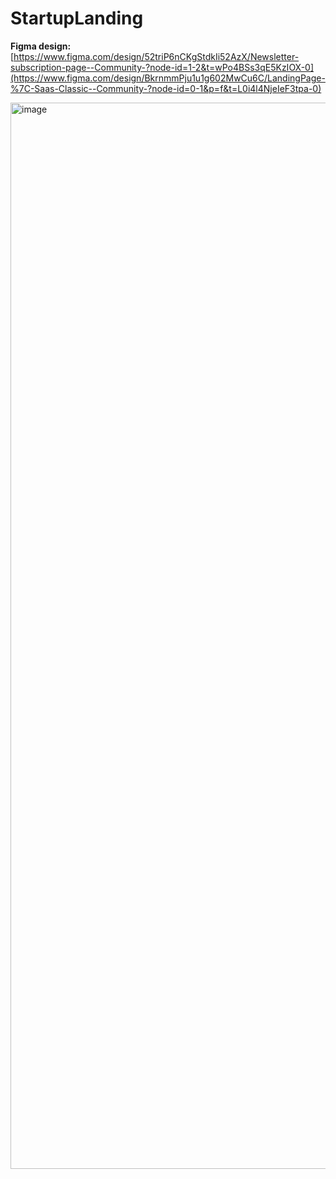 # StartupLanding

**Figma design:** \
[https://www.figma.com/design/52triP6nCKgStdkIi52AzX/Newsletter-subscription-page--Community-?node-id=1-2&t=wPo4BSs3qE5KzIOX-0](https://www.figma.com/design/BkrnmmPju1u1g602MwCu6C/LandingPage-%7C-Saas-Classic--Community-?node-id=0-1&p=f&t=L0i4l4NjeIeF3tpa-0)

<img width="2832" height="1706" alt="image" src="https://github.com/user-attachments/assets/7d1db8da-8dc8-48bd-919d-ccbea2558bc3" />
